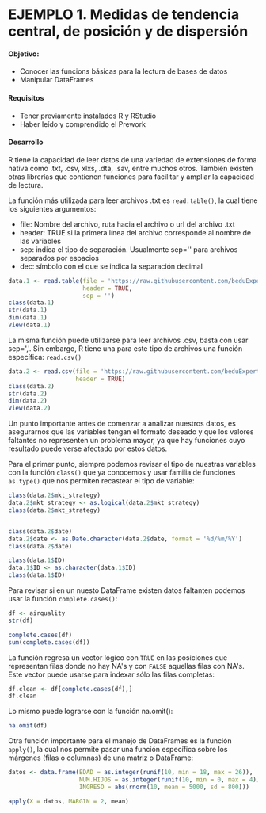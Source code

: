 # EJEMPLO 1. Medidas de tendencia central, de posición y de dispersión

#### Objetivo:

- Conocer las funcions básicas para la lectura de bases de datos
- Manipular DataFrames

#### Requisitos

- Tener previamente instalados R y RStudio
- Haber leído y comprendido el Prework

#### Desarrollo

R tiene la capacidad de leer datos de una variedad de extensiones de forma nativa
como .txt, .csv, xlxs, .dta, .sav, entre muchos otros. También existen otras
librerías que contienen funciones para facilitar y ampliar
la capacidad de lectura.

La función más utilizada para leer archivos .txt es `read.table()`, la cual tiene
los siguientes argumentos:
  - file: Nombre del archivo, ruta hacia el archivo o url del archivo .txt
  - header: TRUE si la primera línea del archivo corresponde al nombre de las variables
  - sep: indica el tipo de separación. Usualmente sep='' para archivos separados por espacios
  - dec: símbolo con el que se indica la separación decimal

```R
data.1 <- read.table(file = 'https://raw.githubusercontent.com/beduExpert/Programacion-R-Santander-2022/main/Sesion-02/Data/ejemplo1_data.txt',
                     header = TRUE,
                     sep = '')
class(data.1)
str(data.1)
dim(data.1)
View(data.1)
```

La misma función puede utilizarse para leer archivos .csv, basta con usar sep=','.
Sin embargo, R tiene una para este tipo de archivos una función específica: `read.csv()`
```R
data.2 <- read.csv(file = 'https://raw.githubusercontent.com/beduExpert/Programacion-R-Santander-2022/main/Sesion-02/Data/RestaurantVisitors.csv',
                   header = TRUE)
class(data.2)
str(data.2)
dim(data.2)
View(data.2)
```

Un punto importante antes de comenzar a analizar nuestros datos, es asegurarnos 
que las variables tengan el formato deseado y que los valores faltantes no 
representen un problema mayor, ya que hay funciones cuyo resultado puede verse 
afectado por estos datos.

Para el primer punto, siempre podemos revisar el tipo de nuestras variables con 
la función `class()` que ya conocemos y usar familia de funciones `as.type()` 
que nos permiten recastear el tipo de variable:
```R
class(data.2$mkt_strategy)
data.2$mkt_strategy <- as.logical(data.2$mkt_strategy)
class(data.2$mkt_strategy)


class(data.2$date)
data.2$date <- as.Date.character(data.2$date, format = '%d/%m/%Y')
class(data.2$date)

class(data.1$ID)
data.1$ID <- as.character(data.1$ID)
class(data.1$ID)
```

Para revisar si en un nuesto DataFrame existen datos faltanten podemos usar 
la función `complete.cases()`:
```R
df <- airquality
str(df)

complete.cases(df)
sum(complete.cases(df))
```

La función regresa un vector lógico con `TRUE` en las posiciones que representan 
filas donde no hay NA's y con `FALSE` aquellas filas con NA's. Este vector puede 
usarse para indexar sólo las filas completas:
```R
df.clean <- df[complete.cases(df),]
df.clean
```

Lo mismo puede lograrse con la función na.omit():
```R
na.omit(df)
```

Otra función importante para el manejo de DataFrames es la función `apply()`, la 
cual nos permite pasar una función específica sobre los márgenes (filas o columnas) 
de una matriz o DataFrame:
```R
datos <- data.frame(EDAD = as.integer(runif(10, min = 18, max = 26)),
                    NUM.HIJOS = as.integer(runif(10, min = 0, max = 4)),
                    INGRESO = abs(rnorm(10, mean = 5000, sd = 800)))

apply(X = datos, MARGIN = 2, mean)
```
